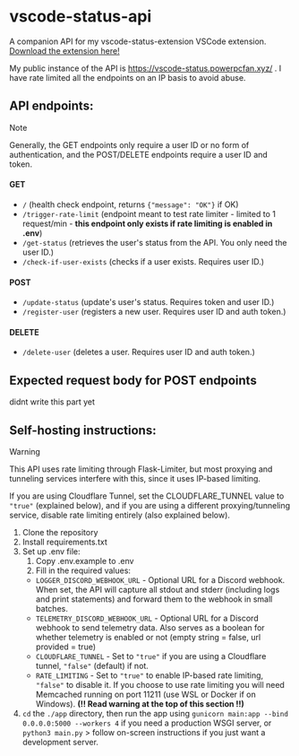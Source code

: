 # vscode-status-api

A companion API for my vscode-status-extension VSCode extension. [Download the extension here!](https://marketplace.visualstudio.com/items?itemName=powerpcfan.vscode-status-extension)

My public instance of the API is https://vscode-status.powerpcfan.xyz/ . I have rate limited all the endpoints on an IP basis to avoid abuse.

## API endpoints:

> [!NOTE]
> Generally, the GET endpoints only require a user ID or no form of authentication, and the POST/DELETE endpoints require a user ID and token.

#### GET
- `/` (health check endpoint, returns `{"message": "OK"}` if OK)
- `/trigger-rate-limit` (endpoint meant to test rate limiter - limited to 1 request/min - **this endpoint only exists if rate limiting is enabled in .env**)
- `/get-status` (retrieves the user's status from the API. You only need the user ID.)
- `/check-if-user-exists` (checks if a user exists. Requires user ID.)

#### POST
- `/update-status` (update's user's status. Requires token and user ID.)
- `/register-user` (registers a new user. Requires user ID and auth token.)

#### DELETE
- `/delete-user` (deletes a user. Requires user ID and auth token.)

## Expected request body for POST endpoints
didnt write this part yet

## Self-hosting instructions:

> [!WARNING]
> This API uses rate limiting through Flask-Limiter, but most proxying and tunneling services interfere with this, since it uses IP-based limiting. 
> 
> If you are using Cloudflare Tunnel, set the CLOUDFLARE_TUNNEL value to `"true"` (explained below), and if you are using a different proxying/tunneling service, disable rate limiting entirely (also explained below).

1. Clone the repository
2. Install requirements.txt
3. Set up .env file:
   1. Copy .env.example to .env
   2. Fill in the required values:
   - `LOGGER_DISCORD_WEBHOOK_URL` - Optional URL for a Discord webhook. When set, the API will capture all stdout and stderr (including logs and print statements) and forward them to the webhook in small batches.
   - `TELEMETRY_DISCORD_WEBHOOK_URL` - Optional URL for a Discord webhook to send telemetry data. Also serves as a boolean for whether telemetry is enabled or not (empty string = false, url provided = true)
   - `CLOUDFLARE_TUNNEL` - Set to `"true"` if you are using a Cloudflare tunnel, `"false"` (default) if not.
   - `RATE_LIMITING` - Set to `"true"` to enable IP-based rate limiting, `"false"` to disable it. If you choose to use rate limiting you will need Memcached running on port 11211 (use WSL or Docker if on Windows). **(!! Read warning at the top of this section !!)**
4. `cd` the `./app` directory, then run the app using `gunicorn main:app --bind 0.0.0.0:5000 --workers 4` if you need a production WSGI server, or `python3 main.py` \> follow on-screen instructions if you just want a development server.
